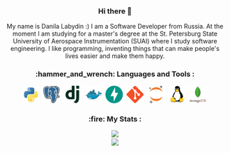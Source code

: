 <h3 align="center">Hi there 👋</h3>

<div align="center">My name is Danila Labydin :)
I am a Software Developer from Russia. At the moment I am studying for a master's degree at the St. Petersburg State University of Aerospace Instrumentation (SUAI) where I study software engineering.
I like programming, inventing things that can make people's lives easier and make them happy.</div>

<h3 align="center">:hammer_and_wrench: Languages and Tools :</h3>
<div align="center">
  <img src="https://github.com/devicons/devicon/blob/master/icons/python/python-original.svg" title="Python" alt="Python" width="40" height="40"/>&nbsp;
  <img src="https://github.com/devicons/devicon/blob/master/icons/postgresql/postgresql-original.svg" title="Postgresql" alt="Postgresql" width="40" height="40"/>&nbsp;
  <img src="https://github.com/devicons/devicon/blob/master/icons/django/django-plain.svg" title="Django" alt="Django" width="40" height="40"/>&nbsp;
  <img src="https://github.com/devicons/devicon/blob/master/icons/docker/docker-original.svg" title="Docker" alt="Docker" width="40" height="40"/>&nbsp;
  <img src="https://github.com/devicons/devicon/blob/master/icons/fastapi/fastapi-original.svg" title="Fastapi" alt="Fastapi" width="40" height="40"/>&nbsp;
  <img src="https://github.com/devicons/devicon/blob/master/icons/git/git-original.svg" title="Git" alt="Git" width="40" height="40"/>&nbsp;
  <img src="https://github.com/devicons/devicon/blob/master/icons/jupyter/jupyter-original.svg" title="Jupyter" alt="Jupyter" width="40" height="40"/>&nbsp;
  <img src="https://github.com/devicons/devicon/blob/master/icons/linux/linux-original.svg" title="Linux" alt="Linux" width="40" height="40"/>&nbsp;
  <img src="https://github.com/devicons/devicon/blob/master/icons/mongodb/mongodb-original-wordmark.svg"title="MongpDB" alt="MongoDB" width="40" height="40"/>&nbsp;
</div>

<h3 align="center">:fire: My Stats :</h3>

<div align="center">
  <a href="https://github.com/anuraghazra/github-readme-stats">
    <img / src="https://github-readme-stats.vercel.app/api?username=DanilaLabydin&theme=dark&background=000000"width=450>
  </a>
</div>

<!--
<div align="center">
  <a href="https://github.com/anuraghazra/github-readme-stats">
    <img / src="https://streak-stats.demolab.com?user=DanilaLabydin&theme=dark&background=000000" width=450>
  </a>
</div>
!-->

<div align="center">
  <a href="https://github.com/anuraghazra/github-readme-stats">
    <img / src="https://github-readme-stats.vercel.app/api/top-langs/?username=DanilaLabydin&hide=HTML&theme=dark&background=000000" width=450 >
  </a>
</div>






<!--
[![Top Langs](https://github-readme-stats.vercel.app/api/top-langs/?username=DanilaLabydin&hide=HTML)](https://github.com/anuraghazra/github-readme-stats)
[![Anurag's GitHub stats](https://github-readme-stats.vercel.app/api?username=DanilaLabydin&theme=dark&show_icons=true)\
![GitHub Streak](http://github-readme-streak-stats.herokuapp.com?user=DanilaLabydin&theme=dark&background=000000)](https://git.io/streak-stats)
**DanilaLabydin/DanilaLabydin** is a ✨ _special_ ✨ repository because its `README.md` (this file) appears on your GitHub profile.

Here are some ideas to get you started:

- 🔭 I’m currently working on ...
- 🌱 I’m currently learning ...
- 👯 I’m looking to collaborate on ...
- 🤔 I’m looking for help with ...
- 💬 Ask me about ...
- 📫 How to reach me: ...
- 😄 Pronouns: ...
- ⚡ Fun fact: ...
-->
